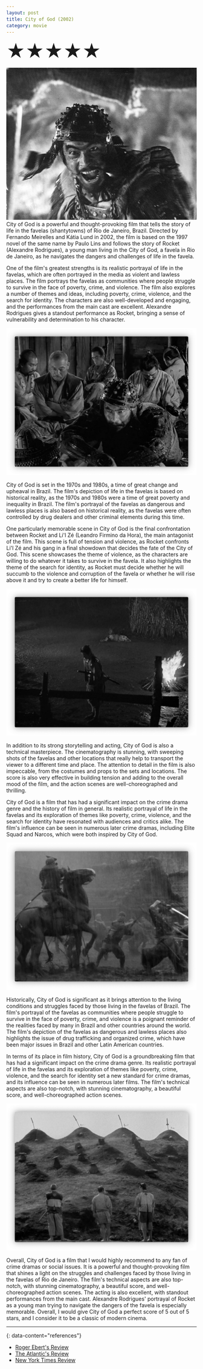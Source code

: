 ```yaml
---
layout: post
title: City of God (2002)
category: movie
---
```

<font size=7>★★★★★</font>

![img](https://raw.githubusercontent.com/abadari3/abadari3.github.io/master/_images/sevensamurai1.jpeg)
City of God is a powerful and thought-provoking film that tells the story of life in the favelas (shantytowns) of Rio de Janeiro, Brazil. Directed by Fernando Meirelles and Kátia Lund in 2002, the film is based on the 1997 novel of the same name by Paulo Lins and follows the story of Rocket (Alexandre Rodrigues), a young man living in the City of God, a favela in Rio de Janeiro, as he navigates the dangers and challenges of life in the favela.

One of the film's greatest strengths is its realistic portrayal of life in the favelas, which are often portrayed in the media as violent and lawless places. The film portrays the favelas as communities where people struggle to survive in the face of poverty, crime, and violence. The film also explores a number of themes and ideas, including poverty, crime, violence, and the search for identity. The characters are also well-developed and engaging, and the performances from the main cast are excellent. Alexandre Rodrigues gives a standout performance as Rocket, bringing a sense of vulnerability and determination to his character.

<img src="https://raw.githubusercontent.com/abadari3/abadari3.github.io/master/_images/sevensamurai3.png" class="rightfloat" > 

City of God is set in the 1970s and 1980s, a time of great change and upheaval in Brazil. The film's depiction of life in the favelas is based on historical reality, as the 1970s and 1980s were a time of great poverty and inequality in Brazil. The film's portrayal of the favelas as dangerous and lawless places is also based on historical reality, as the favelas were often controlled by drug dealers and other criminal elements during this time.

One particularly memorable scene in City of God is the final confrontation between Rocket and Li'l Zé (Leandro Firmino da Hora), the main antagonist of the film. This scene is full of tension and violence, as Rocket confronts Li'l Zé and his gang in a final showdown that decides the fate of the City of God. This scene showcases the theme of violence, as the characters are willing to do whatever it takes to survive in the favela. It also highlights the theme of the search for identity, as Rocket must decide whether he will succumb to the violence and corruption of the favela or whether he will rise above it and try to create a better life for himself.

<img src="https://raw.githubusercontent.com/abadari3/abadari3.github.io/master/_images/sevensamurai4.png" class="leftfloat"> 

In addition to its strong storytelling and acting, City of God is also a technical masterpiece. The cinematography is stunning, with sweeping shots of the favelas and other locations that really help to transport the viewer to a different time and place. The attention to detail in the film is also impeccable, from the costumes and props to the sets and locations. The score is also very effective in building tension and adding to the overall mood of the film, and the action scenes are well-choreographed and thrilling.

City of God is a film that has had a significant impact on the crime drama genre and the history of film in general. Its realistic portrayal of life in the favelas and its exploration of themes like poverty, crime, violence, and the search for identity have resonated with audiences and critics alike. The film's influence can be seen in numerous later crime dramas, including Elite Squad and Narcos, which were both inspired by City of God.

<img src="https://raw.githubusercontent.com/abadari3/abadari3.github.io/master/_images/sevensamurai6.png" class="rightfloat" > 

Historically, City of God is significant as it brings attention to the living conditions and struggles faced by those living in the favelas of Brazil. The film's portrayal of the favelas as communities where people struggle to survive in the face of poverty, crime, and violence is a poignant reminder of the realities faced by many in Brazil and other countries around the world. The film's depiction of the favelas as dangerous and lawless places also highlights the issue of drug trafficking and organized crime, which have been major issues in Brazil and other Latin American countries.

In terms of its place in film history, City of God is a groundbreaking film that has had a significant impact on the crime drama genre. Its realistic portrayal of life in the favelas and its exploration of themes like poverty, crime, violence, and the search for identity set a new standard for crime dramas, and its influence can be seen in numerous later films. The film's technical aspects are also top-notch, with stunning cinematography, a beautiful score, and well-choreographed action scenes.

<img src="https://raw.githubusercontent.com/abadari3/abadari3.github.io/master/_images/sevensamurai5.png" class="leftfloat" > 

Overall, City of God is a film that I would highly recommend to any fan of crime dramas or social issues. It is a powerful and thought-provoking film that shines a light on the struggles and challenges faced by those living in the favelas of Rio de Janeiro. The film's technical aspects are also top-notch, with stunning cinematography, a beautiful score, and well-choreographed action scenes. The acting is also excellent, with standout performances from the main cast. Alexandre Rodrigues' portrayal of Rocket as a young man trying to navigate the dangers of the favela is especially memorable. Overall, I would give City of God a perfect score of 5 out of 5 stars, and I consider it to be a classic of modern cinema. 

---
{: data-content="references"}
- [Roger Ebert's Review](https://www.rogerebert.com/reviews/city-of-god-2003)
- [The Atlantic's Review](https://www.theatlantic.com/entertainment/archive/2004/06/the-movie-review-city-of-god/69527/)
- [New York Times Review](https://www.nytimes.com/2003/01/17/movies/film-review-boys-soldiering-in-an-army-of-crime.html)

